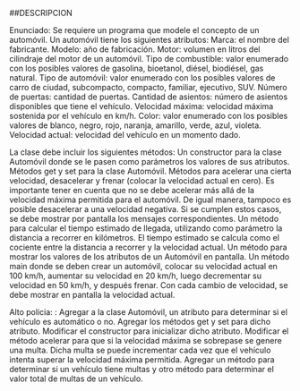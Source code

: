 ##DESCRIPCION

Enunciado:
Se requiere un programa que modele el concepto de un automóvil. Un automóvil tiene los siguientes atributos:
Marca: el nombre del fabricante.
Modelo: año de fabricación.
Motor: volumen en litros del cilindraje del motor de un automóvil.
Tipo de combustible: valor enumerado con los posibles valores de gasolina, bioetanol, diésel, biodiésel, gas natural.
Tipo de automóvil: valor enumerado con los posibles valores de carro de ciudad, subcompacto, compacto, familiar, ejecutivo, SUV.
Número de puertas: cantidad de puertas.
Cantidad de asientos: número de asientos disponibles que tiene el
vehículo.
Velocidad máxima: velocidad máxima sostenida por el vehículo en km/h.
Color: valor enumerado con los posibles valores de blanco, negro, rojo, naranja, amarillo, verde, azul, violeta.
Velocidad actual: velocidad del vehículo en un momento dado.

La clase debe incluir los siguientes métodos:
Un constructor para la clase Automóvil donde se le pasen como parámetros los valores de sus atributos.
Métodos get y set para la clase Automóvil.
Métodos para acelerar una cierta velocidad, desacelerar y frenar (colocar la velocidad actual en cero). Es importante tener en cuenta que no se debe acelerar más allá de la velocidad máxima permitida para el automóvil. De igual manera, tampoco es posible desacelerar a una velocidad negativa. Si se cumplen estos casos, se debe mostrar por pantalla los mensajes correspondientes.
Un método para calcular el tiempo estimado de llegada, utilizando como parámetro la distancia a recorrer en kilómetros. El tiempo estimado se calcula como el cociente entre la distancia a recorrer y la velocidad actual.
Un método para mostrar los valores de los atributos de un Automóvil en pantalla.
Un método main donde se deben crear un automóvil, colocar su velocidad actual en 100 km/h, aumentar su velocidad en 20 km/h, luego decrementar su velocidad en 50 km/h, y después frenar. Con cada cambio de velocidad, se debe mostrar en pantalla la velocidad actual.

Alto policia: :
Agregar a la clase Automóvil, un atributo para determinar si el vehículo es automático o no. Agregar los métodos get y set para dicho atributo. Modificar el constructor para inicializar dicho atributo.
Modificar el método acelerar para que si la velocidad máxima se sobrepase se genere una multa. Dicha multa se puede incrementar cada vez que el vehículo intenta superar la velocidad máxima permitida.
Agregar un método para determinar si un vehículo tiene multas y otro método para determinar el valor total de multas de un vehículo.
